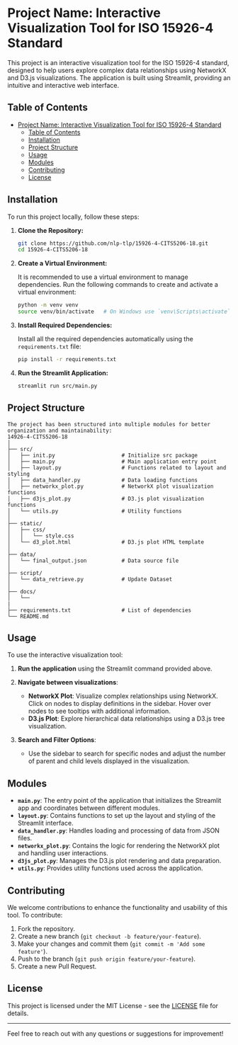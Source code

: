 # Project Name: Interactive Visualization Tool for ISO 15926-4 Standard

This project is an interactive visualization tool for the ISO 15926-4 standard, designed to help users explore complex data relationships using NetworkX and D3.js visualizations. The application is built using Streamlit, providing an intuitive and interactive web interface.

## Table of Contents
- [Project Name: Interactive Visualization Tool for ISO 15926-4 Standard](#project-name-interactive-visualization-tool-for-iso-15926-4-standard)
  - [Table of Contents](#table-of-contents)
  - [Installation](#installation)
  - [Project Structure](#project-structure)
  - [Usage](#usage)
  - [Modules](#modules)
  - [Contributing](#contributing)
  - [License](#license)

## Installation

To run this project locally, follow these steps:

1. **Clone the Repository:**

    ```bash
    git clone https://github.com/nlp-tlp/15926-4-CITS5206-18.git
    cd 15926-4-CITS5206-18
    ```

2. **Create a Virtual Environment:**

    It is recommended to use a virtual environment to manage dependencies. Run the following commands to create and activate a virtual environment:

    ```bash
    python -m venv venv
    source venv/bin/activate   # On Windows use `venv\Scripts\activate`
    ```

3. **Install Required Dependencies:**

    Install all the required dependencies automatically using the `requirements.txt` file:

    ```bash
    pip install -r requirements.txt
    ```

4. **Run the Streamlit Application:**

    ```bash
    streamlit run src/main.py
    ```

## Project Structure
```
The project has been structured into multiple modules for better organization and maintainability:
14926-4-CITS5206-18
│
├── src/
│   ├── init.py                     # Initialize src package
│   ├── main.py                     # Main application entry point
│   ├── layout.py                   # Functions related to layout and styling
│   ├── data_handler.py             # Data loading functions
│   ├── networkx_plot.py            # NetworkX plot visualization functions
│   ├── d3js_plot.py                # D3.js plot visualization functions
│   └── utils.py                    # Utility functions
│
├── static/
│   ├── css/
│   │   └── style.css
│   └── d3_plot.html                # D3.js plot HTML template
│
├── data/
│   └── final_output.json           # Data source file
│
├── script/
│   └── data_retrieve.py            # Update Dataset
│
├── docs/
│   └── 
|
├── requirements.txt                # List of dependencies
└── README.md
```
## Usage

To use the interactive visualization tool:

1. **Run the application** using the Streamlit command provided above.
2. **Navigate between visualizations**:
   - **NetworkX Plot**: Visualize complex relationships using NetworkX. Click on nodes to display definitions in the sidebar. Hover over nodes to see tooltips with additional information.
   - **D3.js Plot**: Explore hierarchical data relationships using a D3.js tree visualization.

3. **Search and Filter Options**:
   - Use the sidebar to search for specific nodes and adjust the number of parent and child levels displayed in the visualization.

## Modules

- **`main.py`**: The entry point of the application that initializes the Streamlit app and coordinates between different modules.
- **`layout.py`**: Contains functions to set up the layout and styling of the Streamlit interface.
- **`data_handler.py`**: Handles loading and processing of data from JSON files.
- **`networkx_plot.py`**: Contains the logic for rendering the NetworkX plot and handling user interactions.
- **`d3js_plot.py`**: Manages the D3.js plot rendering and data preparation.
- **`utils.py`**: Provides utility functions used across the application.

## Contributing

We welcome contributions to enhance the functionality and usability of this tool. To contribute:

1. Fork the repository.
2. Create a new branch (`git checkout -b feature/your-feature`).
3. Make your changes and commit them (`git commit -m 'Add some feature'`).
4. Push to the branch (`git push origin feature/your-feature`).
5. Create a new Pull Request.

## License

This project is licensed under the MIT License - see the [LICENSE](LICENSE) file for details.

---

Feel free to reach out with any questions or suggestions for improvement!
